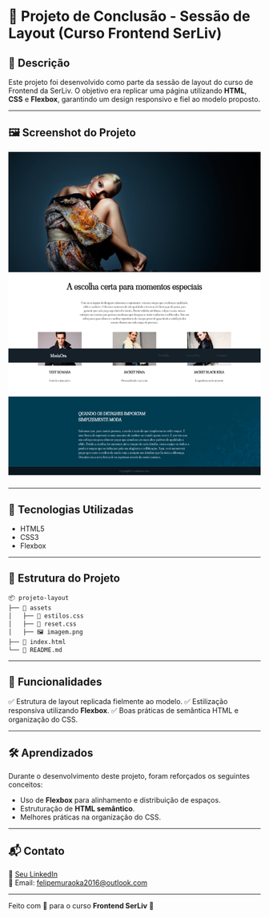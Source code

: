 # 📌 Projeto de Conclusão - Sessão de Layout (Curso Frontend SerLiv)

## 📝 Descrição

Este projeto foi desenvolvido como parte da sessão de layout do curso de Frontend da SerLiv. O objetivo era replicar uma página utilizando **HTML**, **CSS** e **Flexbox**, garantindo um design responsivo e fiel ao modelo proposto.

---

## 🖼️ Screenshot do Projeto

![Insira aqui uma imagem do projeto](./imagens/desktop.png)

---

## 🚀 Tecnologias Utilizadas

- HTML5
- CSS3
- Flexbox

---

## 📂 Estrutura do Projeto

```
📦 projeto-layout
├── 📁 assets
│   ├── 📄 estilos.css
│   ├── 📄 reset.css
│   ├── 🖼️ imagem.png
├── 📄 index.html
└── 📄 README.md
```

---

## 📌 Funcionalidades

✅ Estrutura de layout replicada fielmente ao modelo.
✅ Estilização responsiva utilizando **Flexbox**.
✅ Boas práticas de semântica HTML e organização do CSS.

---

## 🛠️ Aprendizados

Durante o desenvolvimento deste projeto, foram reforçados os seguintes conceitos:

- Uso de **Flexbox** para alinhamento e distribuição de espaços.
- Estruturação de **HTML semântico**.
- Melhores práticas na organização do CSS.

---

## 📬 Contato

🔗 [Seu LinkedIn](https://www.linkedin.com/in/felipe-muraoka-cardena-silva-a4698b13a/)  
📧 Email: felipemuraoka2016@outlook.com

---

Feito com 💙 para o curso **Frontend SerLiv** 🚀
